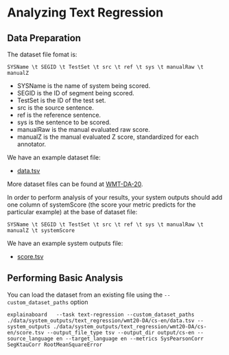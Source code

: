 # Analyzing Text Regression


## Data Preparation

The dataset file fomat is:
```
SYSName \t SEGID \t TestSet \t src \t ref \t sys \t manualRaw \t manualZ
```
* SYSName is the name of system being scored.
* SEGID is the ID of segment being scored.
* TestSet is the ID of the test set.
* src is the source sentence.
* ref is the reference sentence.
* sys is the sentence to be scored.
* manualRaw is the manual evaluated raw score.
* manualZ is the manual evaluated Z score, standardized for each annotator. 

We have an example dataset file:
* [data.tsv](./data/system_outputs/text_regression/wmt20-DA/cs-en/data.tsv)

More dataset files can be found at [WMT-DA-20](https://drive.google.com/drive/u/0/folders/1JXpo0yxPLYlNgLbOfP1bzs9z6SOx76Wo).

In order to perform analysis of your results, your system outputs should add one column of systemScore (the score your metric predicts for the particular example) at the base of dataset file:

```
SYSName \t SEGID \t TestSet \t src \t ref \t sys \t manualRaw \t manualZ \t systemScore
```

We have an example system outputs file:
* [score.tsv](./data/system_outputs/text_regression/wmt20-DA/cs-en/score.tsv)




## Performing Basic Analysis
You can load the dataset from an existing file using the
`--custom_dataset_paths` option

```shell
explainaboard   --task text-regression --custom_dataset_paths ./data/system_outputs/text_regression/wmt20-DA/cs-en/data.tsv --system_outputs ./data/system_outputs/text_regression/wmt20-DA/cs-en/score.tsv --output_file_type tsv --output_dir output/cs-en --source_language en --target_language en --metrics SysPearsonCorr SegKtauCorr RootMeanSquareError
```



